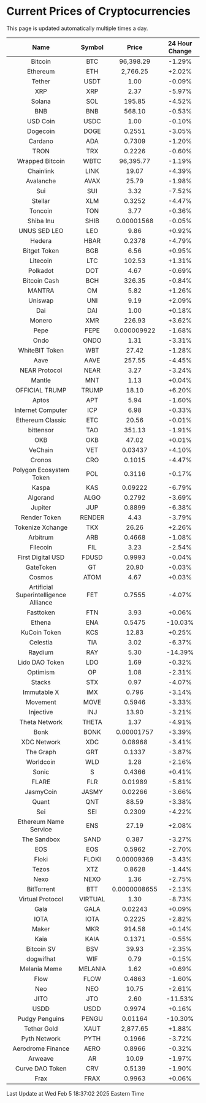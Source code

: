 # Current Prices of Cryptocurrencies
This page is updated automatically multiple times a day.

| Name | Symbol | Price | 24 Hour Change |
| :---: |:---:| :---: | :---: |
| Bitcoin | BTC | 96,398.29 | -1.29% |
| Ethereum | ETH | 2,766.25 | +2.02% |
| Tether | USDT | 1.00 | -0.09% |
| XRP | XRP | 2.37 | -5.97% |
| Solana | SOL | 195.85 | -4.52% |
| BNB | BNB | 568.10 | -0.53% |
| USD Coin | USDC | 1.00 | -0.10% |
| Dogecoin | DOGE | 0.2551 | -3.05% |
| Cardano | ADA | 0.7309 | -1.20% |
| TRON | TRX | 0.2226 | -0.60% |
| Wrapped Bitcoin | WBTC | 96,395.77 | -1.19% |
| Chainlink | LINK | 19.07 | -4.39% |
| Avalanche | AVAX | 25.79 | -1.98% |
| Sui | SUI | 3.32 | -7.52% |
| Stellar | XLM | 0.3252 | -4.47% |
| Toncoin | TON | 3.77 | -0.36% |
| Shiba Inu | SHIB | 0.00001568 | -0.05% |
| UNUS SED LEO | LEO | 9.86 | +0.92% |
| Hedera | HBAR | 0.2378 | -4.79% |
| Bitget Token | BGB | 6.56 | +0.95% |
| Litecoin | LTC | 102.53 | +1.31% |
| Polkadot | DOT | 4.67 | -0.69% |
| Bitcoin Cash | BCH | 326.35 | -0.84% |
| MANTRA | OM | 5.82 | +1.26% |
| Uniswap | UNI | 9.19 | +2.09% |
| Dai | DAI | 1.00 | +0.18% |
| Monero | XMR | 226.93 | +3.62% |
| Pepe | PEPE | 0.000009922 | -1.68% |
| Ondo | ONDO | 1.31 | -3.31% |
| WhiteBIT Token | WBT | 27.42 | -1.28% |
| Aave | AAVE | 257.55 | -4.45% |
| NEAR Protocol | NEAR | 3.27 | -3.24% |
| Mantle | MNT | 1.13 | +0.04% |
| OFFICIAL TRUMP | TRUMP | 18.10 | +6.20% |
| Aptos | APT | 5.94 | -1.60% |
| Internet Computer | ICP | 6.98 | -0.33% |
| Ethereum Classic | ETC | 20.56 | -0.01% |
| bittensor | TAO | 351.13 | -1.91% |
| OKB | OKB | 47.02 | +0.01% |
| VeChain | VET | 0.03437 | -4.10% |
| Cronos | CRO | 0.1015 | -4.47% |
| Polygon Ecosystem Token | POL | 0.3116 | -0.17% |
| Kaspa | KAS | 0.09222 | -6.79% |
| Algorand | ALGO | 0.2792 | -3.69% |
| Jupiter | JUP | 0.8899 | -6.38% |
| Render Token | RENDER | 4.43 | -3.79% |
| Tokenize Xchange | TKX | 26.26 | +2.26% |
| Arbitrum | ARB | 0.4668 | -1.08% |
| Filecoin | FIL | 3.23 | -2.54% |
| First Digital USD | FDUSD | 0.9993 | -0.04% |
| GateToken | GT | 20.90 | -0.03% |
| Cosmos | ATOM | 4.67 | +0.03% |
| Artificial Superintelligence Alliance | FET | 0.7555 | -4.07% |
| Fasttoken | FTN | 3.93 | +0.06% |
| Ethena | ENA | 0.5475 | -10.03% |
| KuCoin Token | KCS | 12.83 | +0.25% |
| Celestia | TIA | 3.02 | -6.37% |
| Raydium | RAY | 5.30 | -14.39% |
| Lido DAO Token | LDO | 1.69 | -0.32% |
| Optimism | OP | 1.08 | -2.31% |
| Stacks | STX | 0.97 | -4.07% |
| Immutable X | IMX | 0.796 | -3.14% |
| Movement | MOVE | 0.5946 | -3.33% |
| Injective | INJ | 13.90 | -3.21% |
| Theta Network | THETA | 1.37 | -4.91% |
| Bonk | BONK | 0.00001757 | -3.39% |
| XDC Network | XDC | 0.08968 | -3.41% |
| The Graph | GRT | 0.1337 | -3.87% |
| Worldcoin | WLD | 1.28 | -2.16% |
| Sonic | S | 0.4366 | +0.41% |
| FLARE | FLR | 0.01989 | -5.81% |
| JasmyCoin | JASMY | 0.02266 | -3.66% |
| Quant | QNT | 88.59 | -3.38% |
| Sei | SEI | 0.2309 | -4.22% |
| Ethereum Name Service | ENS | 27.19 | +2.08% |
| The Sandbox | SAND | 0.387 | -3.27% |
| EOS | EOS | 0.5962 | -2.70% |
| Floki | FLOKI | 0.00009369 | -3.43% |
| Tezos | XTZ | 0.8628 | -1.44% |
| Nexo | NEXO | 1.36 | -2.75% |
| BitTorrent | BTT | 0.0000008655 | -2.13% |
| Virtual Protocol | VIRTUAL | 1.30 | -8.73% |
| Gala | GALA | 0.02243 | +0.09% |
| IOTA | IOTA | 0.2225 | -2.82% |
| Maker | MKR | 914.58 | +0.14% |
| Kaia | KAIA | 0.1371 | -0.55% |
| Bitcoin SV | BSV | 39.93 | -2.35% |
| dogwifhat | WIF | 0.79 | -0.15% |
| Melania Meme | MELANIA | 1.62 | +0.69% |
| Flow | FLOW | 0.4863 | -1.60% |
| Neo | NEO | 10.75 | -2.61% |
| JITO | JTO | 2.60 | -11.53% |
| USDD | USDD | 0.9974 | +0.16% |
| Pudgy Penguins | PENGU | 0.01164 | -10.30% |
| Tether Gold | XAUT | 2,877.65 | +1.88% |
| Pyth Network | PYTH | 0.1966 | -3.72% |
| Aerodrome Finance | AERO | 0.8966 | -0.32% |
| Arweave | AR | 10.09 | -1.97% |
| Curve DAO Token | CRV | 0.5139 | -1.90% |
| Frax | FRAX | 0.9963 | +0.06% |

Last Update at Wed Feb  5 18:37:02 2025 Eastern Time
